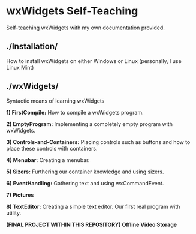 # wxWidgets Self-Teaching
Self-teaching wxWidgets with my own documentation provided.



## ./Installation/
How to install wxWidgets on either Windows or Linux (personally, I use Linux Mint)



## ./wxWidgets/
Syntactic means of learning wxWidgets

**1) FirstCompile:** How to compile a wxWidgets program.

**2) EmptyProgram:** Implementing a completely empty program with wxWidgets.

**3) Controls-and-Containers:** Placing controls such as buttons and how to place these controls with containers.

**4) Menubar:** Creating a menubar.

**5) Sizers:** Furthering our container knowledge and using sizers.

**6) EventHandling:** Gathering text and using wxCommandEvent.

**7) Pictures**

**8) TextEditor:** Creating a simple text editor. Our first real program with utility.

**(FINAL PROJECT WITHIN THIS REPOSITORY) Offline Video Storage**
